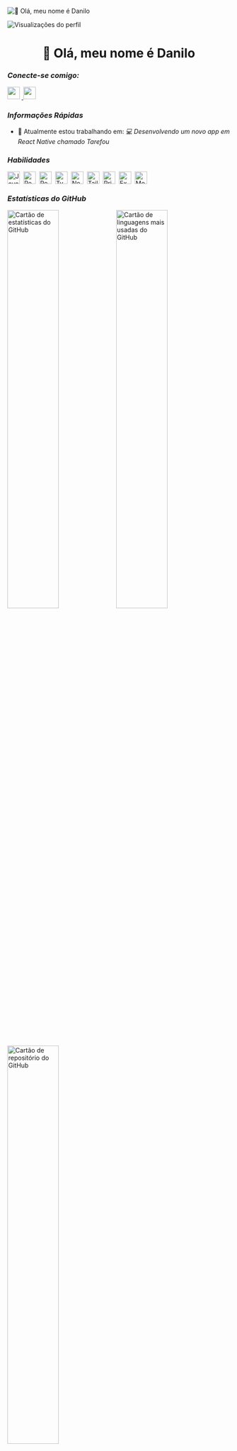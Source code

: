 ![👋 Olá, meu nome é Danilo](https://miro.medium.com/v2/resize:fit:1358/0*FGD6BUzzZs1VJLuY.gif)

![Visualizações do perfil](https://komarev.com/ghpvc/?username=DaniloSV2007&label=Visualiza%C3%A7%C3%B5es%20do%20perfil&color=0e75b6&style=flat)

<div id="toc">
  <ul align="center" style="list-style: none">
    <summary>
      <h1>
        👋 Olá, meu nome é Danilo
      </h1>
    </summary>
  </ul>
</div>

*<h3 align="left">Conecte-se comigo:</h3>*  
<p align="left">
  <a href="https://github.com/DaniloSV2007" target="_blank">
    <img src="https://img.shields.io/badge/GitHub-100000?logo=github&logoColor=white" height="28" style="margin-right: 4px">
  </a> 
  <a href="https://www.linkedin.com/in/devdanilosouzavoiski/" target="_blank">
    <img src="https://img.shields.io/badge/LinkedIn-0077B5?logo=linkedin&logoColor=white" height="28" style="margin-right: 4px">
  </a> 
</p>

*<h3 align="left">Informações Rápidas</h3>*

- 💼 Atualmente estou trabalhando em: *💻 Desenvolvendo um novo app em React Native chamado Tarefou*

*<h3 align="left">Habilidades</h3>*

<div style="display: flex; flex-wrap: wrap; gap: 4px; justify-content: left;">
  <img src="https://img.shields.io/badge/JavaScript-F7DF1C?logo=javascript&logoColor=white" height="28" alt="JavaScript" style="margin-right: 4px"> 
  <img src="https://img.shields.io/badge/React-20232A?logo=react&logoColor=61DAFB" height="28" alt="React" style="margin-right: 4px"> 
  <img src="https://img.shields.io/badge/React_Native-20232A?logo=react&logoColor=61DAFB" height="28" alt="React Native" style="margin-right: 4px"> 
  <img src="https://img.shields.io/badge/TypeScript-3178C6?logo=typescript&logoColor=white" height="28" alt="TypeScript" style="margin-right: 4px"> 
  <img src="https://img.shields.io/badge/Node.js-8CC84B?logo=node.js&logoColor=white" height="28" alt="Node.js" style="margin-right: 4px"> 
  <img src="https://img.shields.io/badge/Tailwind_CSS-38B2AC?logo=tailwind-css&logoColor=white" height="28" alt="Tailwind CSS" style="margin-right: 4px"> 
  <img src="https://img.shields.io/badge/Prisma-2D3748?logo=prisma&logoColor=white" height="28" alt="Prisma" style="margin-right: 4px"> 
  <img src="https://img.shields.io/badge/Express-000000?logo=express&logoColor=white" height="28" alt="Express" style="margin-right: 4px"> 
  <img src="https://img.shields.io/badge/MongoDB-4EA94B?logo=mongodb&logoColor=white" height="28" alt="MongoDB" style="margin-right: 4px">
</div>

*<h3 align="left">Estatísticas do GitHub</h3>*

<p align="left">
  <img width="48%" src="https://github-readme-stats.vercel.app/api?username=DaniloSV2007&theme=react&hide_title=false&hide_rank=false&show_icons=false&include_all_commits=false&count_private=true&line_height=23" alt="Cartão de estatísticas do GitHub" />
  <img width="48%" src="https://github-readme-stats.vercel.app/api/top-langs?username=DaniloSV2007&theme=react&hide_title=false&layout=compact&langs_count=6&hide_progress=false&card_width=400" alt="Cartão de linguagens mais usadas do GitHub" />
</p>

<p align="left">
  <img width="48%" src="https://github-readme-stats.vercel.app/api/pin/?username=DaniloSV2007&repo=tarefou&bg_color=35%2C2dd4bf%2C784BA0%2C2B86C5&show_owner=true&title_color=fff&text_color=fff&icon_color=fff" alt="Cartão de repositório do GitHub" />
</p>
